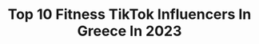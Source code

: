 ---
title: Top 10 Fitness TikTok Influencers In Greece In 2023
description: >-
  Find top fitness TikTok influencers in Greece in 2023. Most popular hashtags: #fitness #foryou #tiktok #fyp.
platform: TikTok
hits: 11
text_top: Identify the top-rated TikTok influencers on inBeat.
text_bottom: Our platform holds 11 TikTok influencers like this in Greece for you to collaborate.
profiles:
  - username: "pavlos_terzopoulos"
    fullname: >-
      Pavlos terzopoulos
    bio: >-
      ⬆️Get my instagram ⬆️ Fitness Presenter Personal Trainer Model
    location: "Greece"
    followers: 8965
    engagement: 467
    commentsToLikes: 0.007330
    id: ckb9d79340b4q0j23kpj3v9ib
    verified: false
    hashtags: "#fy, #tiktoktraditions, #foryoupage, #houseoftiktok"
  - username: "papito_jimmis"
    fullname: >-
      papitojimmis
    bio: >-
      Αν θες να με ακολουθήσεις στο ινσταγραμ 👇
    location: "Greece"
    followers: 48558
    engagement: 1731
    commentsToLikes: 0.024418
    id: ck9euixs1dsxd0j78zdfv03dn
    verified: false
    hashtags: "#teamtrelenomai, #asteia, #greekvideo, #papitojimmis"
  - username: "chriskogias"
    fullname: >-
      kogiasxristos
    bio: >-
      YT : Chris Kogias INSTA : @chriskogias_sw CEO OF ΤOP
    location: "Greece"
    followers: 387800
    engagement: 1399
    commentsToLikes: 0.012826
    id: ckafu2dkq8d4n0i78u2y1mqpq
    verified: true
    hashtags: "#pestoeggs, #chriskogiascooking, #simplerecipe, #frontlever"
  - username: "djzorz"
    fullname: >-
      Giorgos Georgiadis
    bio: >-
      
    location: "Greece"
    followers: 12700
    engagement: 1585
    commentsToLikes: 0.007758
    id: cka0k6ft1l55x0i784el175qp
    verified: false
    hashtags: "#fyp, #chelseathedog, #tiktokgreece, #waterfall"
  - username: "tzintzeropswmo_mwro"
    fullname: >-
      gingerbread_bae
    bio: >-
      the most famous the most successful
    location: "Greece"
    followers: 126700
    engagement: 1537
    commentsToLikes: 0.015122
    id: ckc3fkgw81pk00j23q01n7oxk
    verified: false
    hashtags: "#findyourfitness, #createdbyfitness, #duet, #fitnessduetchallenge"
  - username: "mahmuttulhay"
    fullname: >-
      mahmuttulhay
    bio: >-
      🇧🇪mahmuttulhay🇧🇪 ☠️O BİR NAMİDİYER☠️ ✌️SOKAK SANATİ ✌️ 🌟ILLEGAL SAİR.🌟
    location: "Greece"
    followers: 12300
    engagement: 881
    commentsToLikes: 0.040419
    id: ck83zoeee1lfc0j787rc35osw
    verified: false
    hashtags: "#bruxelles, #cznburak, #adanali, #siir"
  - username: "rea_komninoy"
    fullname: >-
      Rea_komninoy
    bio: >-
      🙏🏾𝑷𝒆𝒓𝒔𝒐𝒏𝒂𝒍 𝒕𝒓𝒂𝒊𝒏𝒆𝒓🏋🏿‍♀️Boxing champion Instagram:rea_komninoy
    location: "Greece"
    followers: 15600
    engagement: 657
    commentsToLikes: 0.052097
    id: ckc8igm5vc1g60j23mfzwqr2x
    verified: false
    hashtags: "#greece, #tiktok, #gym, #hahaha"
  - username: "evabelious"
    fullname: >-
      Diana 💫
    bio: >-
      I’m a mouse, duh🐭 ✨chase dreams, not people✨ 🩰🎹⛸✈️
    location: "Greece"
    followers: 7402
    engagement: 1112
    commentsToLikes: 0.018557
    id: ckbksu0aenqrk0j23l8q6g369
    verified: false
    hashtags: "#spn, #fyp, #amongus, #study"
  - username: "melinajonina"
    fullname: >-
      Melina Jo
    bio: >-
      
    location: "Greece"
    followers: 18600
    engagement: 743
    commentsToLikes: 0.028357
    id: ckbf8f1beyvuf0j23gs30si2h
    verified: false
    hashtags: "#foryou, #relatable, #tiktok, #foryoupage"
  - username: "marios_ml"
    fullname: >-
      Marios Mimis
    bio: >-
      Love Dance 😝 & Make Noise 😉
    location: "Greece"
    followers: 10400
    engagement: 979
    commentsToLikes: 0.023681
    id: ckbqfru481f5y0j23davwumxy
    verified: false
    hashtags: "#foryou, #greek, #greece, #greekmen"
---